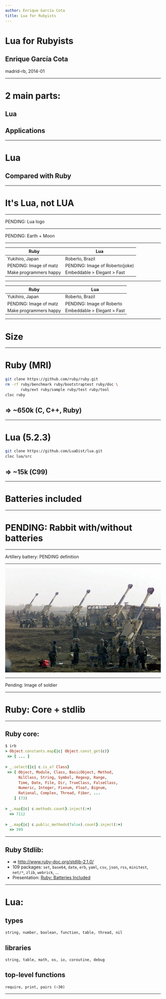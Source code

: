 ```yaml
---
author: Enrique García Cota
title: Lua for Rubyists
---
```

# Lua for Rubyists

## Enrique García Cota

madrid-rb, 2014-01

---

# 2 main parts:

## Lua
## Applications

---

# Lua
## Compared with Ruby

---

# It's Lua, not LUA

---

PENDING: Lua logo

---

PENDING: Earth + Moon

---

| **Ruby**                           | **Lua**                         |
|------------------------------------|---------------------------------|
| Yukihiro, Japan                    | Roberto, Brazil                 |
| PENDING: Image of matz             | PENDING: Image of Roberto(joke) |
| Make programmers happy             | Embeddable > Elegant > Fast     |

---

| **Ruby**                           | **Lua**                         |
|------------------------------------|---------------------------------|
| Yukihiro, Japan                    | Roberto, Brazil                 |
| PENDING: Image of matz             | PENDING: Image of Roberto       |
| Make programmers happy             | Embeddable > Elegant > Fast     |

---

# Size

---

# Ruby (MRI)

```bash
git clone https://github.com/ruby/ruby.git
rm -rf ruby/benchmark ruby/bootstraptest ruby/doc \
       ruby/ext ruby/sample ruby/test ruby/tool
cloc ruby
```

## &rArr; ~650k (C, C++, Ruby)

---

# Lua (5.2.3)

```bash
git clone https://github.com/LuaDist/lua.git
cloc lua/src
```

## &rArr; ~15k (C99)

---

# Batteries included

---

# PENDING: Rabbit with/without batteries

---

Artillery battery: PENDING definition

---

![](images/artillery-battery.jpg)

---

Pending: Image of soldier

---

# Ruby: Core + stdlib

---
## Ruby core:
```ruby
$ irb
> Object.constants.map{|c| Object.const_get(c)}
 => [ ... ]

> _.select{|c| c.is_a? Class}
 => [ Object, Module, Class, BasicObject, Method,
      NilClass, String, Symbol, Regexp, Range,
      Time, Date, File, Dir, TrueClass, FalseClass,
      Numeric, Integer, Fixnum, Float, Bignum,
      Rational, Complex, Thread, Fiber, ...
    ] (73)

> _.map{|c| c.methods.count}.inject(:+)
  => 7112

> _.map{|c| c.public_methods(false).count}.inject(:+)
  => 399
```

---

## Ruby Stdlib:

* &rArr; http://www.ruby-doc.org/stdlib-2.1.0/
* 109 packages: `set`, `base64`, `date`, `erb`, `yaml`, `csv`, `json`, `rss`, `minitest`, `net/*`, `zlib`, `webrick`, ...
* Presentation: [Ruby: Batteries Included](http://www.confreaks.com/videos/2347-mwrc2013-ruby-batteries-included)

---

# Lua:

## types

    string, number, boolean, function, table, thread, nil

## libraries

    string, table, math, os, io, coroutine, debug

## top-level functions

    require, print, pairs (~30)

---

